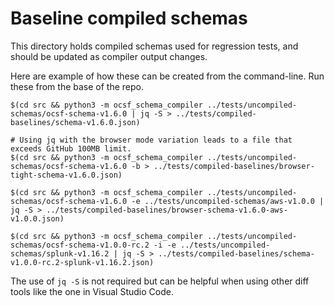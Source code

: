 # Baseline compiled schemas
This directory holds compiled schemas used for regression tests, and should be updated as compiler output changes.

Here are example of how these can be created from the command-line. Run these from the base of the repo.
```shell
$(cd src && python3 -m ocsf_schema_compiler ../tests/uncompiled-schemas/ocsf-schema-v1.6.0 | jq -S > ../tests/compiled-baselines/schema-v1.6.0.json)

# Using jq with the browser mode variation leads to a file that exceeds GitHub 100MB limit.
$(cd src && python3 -m ocsf_schema_compiler ../tests/uncompiled-schemas/ocsf-schema-v1.6.0 -b > ../tests/compiled-baselines/browser-tight-schema-v1.6.0.json)

$(cd src && python3 -m ocsf_schema_compiler ../tests/uncompiled-schemas/ocsf-schema-v1.6.0 -e ../tests/uncompiled-schemas/aws-v1.0.0 | jq -S > ../tests/compiled-baselines/browser-schema-v1.6.0-aws-v1.0.0.json)

$(cd src && python3 -m ocsf_schema_compiler ../tests/uncompiled-schemas/ocsf-schema-v1.0.0-rc.2 -i -e ../tests/uncompiled-schemas/splunk-v1.16.2 | jq -S > ../tests/compiled-baselines/schema-v1.0.0-rc.2-splunk-v1.16.2.json)
```

The use of `jq -S` is not required but can be helpful when using other diff tools like the one in Visual Studio Code.
